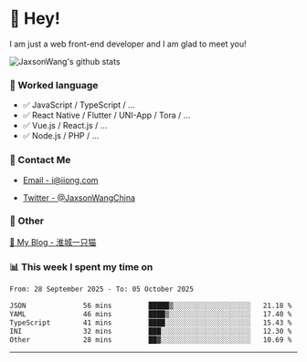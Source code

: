 # 👋 Hey!

I am just a web front-end developer and I am glad to meet you!

![JaxsonWang's github stats](https://github-readme-stats.vercel.app/api?username=JaxsonWang&&show_icons=true&&title_color=1abc9c&&icon_color=1abc9c)


### 📝 Worked language

- ✅ JavaScript / TypeScript / ...
- ✅ React Native / Flutter / UNI-App / Tora / ...
- ✅ Vue.js / React.js / ...
- ✅ Node.js / PHP / ...

### 📮 Contact Me

- [Email - i@iiong.com](mailto:i@iiong.com)

- [Twitter - @JaxsonWangChina](https://twitter.com/JaxsonWangChina)

### 🤪 Other

[📌 My Blog - 淮城一只猫](https://iiong.com)

### 📊 This week I spent my time on

<!--START_SECTION:waka-->

```txt
From: 28 September 2025 - To: 05 October 2025

JSON              56 mins         █████▒░░░░░░░░░░░░░░░░░░░   21.18 %
YAML              46 mins         ████▒░░░░░░░░░░░░░░░░░░░░   17.40 %
TypeScript        41 mins         ████░░░░░░░░░░░░░░░░░░░░░   15.43 %
INI               32 mins         ███░░░░░░░░░░░░░░░░░░░░░░   12.30 %
Other             28 mins         ██▓░░░░░░░░░░░░░░░░░░░░░░   10.69 %
```

<!--END_SECTION:waka-->

---
